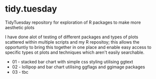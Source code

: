# tidy.tuesday
TidyTuesday repository for exploration of R packages to make more aesthetic plots 

I have done alot of testing of different packages and types of plots scattered within multiple scripts and my R repositoy; this allows the opportuntiy to bring this together in one place and enable easy access to specific types ot plots and techniques which aren't easily searchable. 


* 01 - stacked bar chart with simple css styling utilising ggtext 
* 02 - lollipop and bar chart utilising ggflags and ggimage packages 
* 03 - tbc
